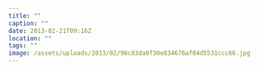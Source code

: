 ```yaml
---
title: ""
caption: ""
date: 2013-02-21T09:16Z
location: ""
tags: ""
image: /assets/uploads/2013/02/98c83da0f30e834676af04d5531ccc66.jpg
---
```

